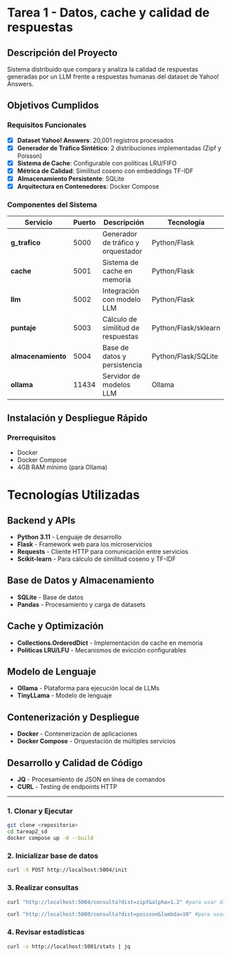 # Tarea 1 - Datos, cache y calidad de respuestas

## Descripción del Proyecto
Sistema distribuido que compara y analiza la calidad de respuestas generadas por un LLM frente a respuestas humanas del dataset de Yahoo! Answers.

## Objetivos Cumplidos

### Requisitos Funcionales
- [x] **Dataset Yahoo! Answers**: 20,001 registros procesados
- [x] **Generador de Tráfico Sintético**: 2 distribuciones implementadas (Zipf y Poisson)
- [x] **Sistema de Cache**: Configurable con políticas LRU/FIFO
- [x] **Métrica de Calidad**: Similitud coseno con embeddings TF-IDF
- [x] **Almacenamiento Persistente**: SQLite
- [x] **Arquitectura en Contenedores**: Docker Compose

### Componentes del Sistema

| Servicio | Puerto | Descripción | Tecnología |
|----------|--------|-------------|------------|
| **g_trafico** | 5000 | Generador de tráfico y orquestador | Python/Flask |
| **cache** | 5001 | Sistema de cache en memoria | Python/Flask |
| **llm** | 5002 | Integración con modelo LLM | Python/Flask |
| **puntaje** | 5003 | Cálculo de similitud de respuestas | Python/Flask/sklearn |
| **almacenamiento** | 5004 | Base de datos y persistencia | Python/Flask/SQLite |
| **ollama** | 11434 | Servidor de modelos LLM | Ollama |

## Instalación y Despliegue Rápido

### Prerrequisitos
- Docker
- Docker Compose
- 4GB RAM mínimo (para Ollama)

# Tecnologías Utilizadas

## Backend y APIs
- **Python 3.11** - Lenguaje de desarrollo
- **Flask** - Framework web para los microservicios
- **Requests** - Cliente HTTP para comunicación entre servicios
- **Scikit-learn** - Para cálculo de similitud coseno y TF-IDF

## Base de Datos y Almacenamiento
- **SQLite** - Base de datos
- **Pandas** - Procesamiento y carga de datasets

## Cache y Optimización
- **Collections.OrderedDict** - Implementación de cache en memoria
- **Políticas LRU/LFU** - Mecanismos de evicción configurables

## Modelo de Lenguaje
- **Ollama** - Plataforma para ejecución local de LLMs
- **TinyLLama** - Modelo de lenguaje

## Contenerización y Despliegue
- **Docker** - Contenerización de aplicaciones
- **Docker Compose** - Orquestación de múltiples servicios

## Desarrollo y Calidad de Código
- **JQ** - Procesamiento de JSON en línea de comandos
- **CURL** - Testing de endpoints HTTP

---


### 1. Clonar y Ejecutar
```bash
git clone <repositorio>
cd tareap2_sd
docker compose up -d --build
```

### 2. Inicializar base de datos
```bash
curl -X POST http://localhost:5004/init
```

### 3. Realizar consultas
```bash
curl "http://localhost:5004/consulta?dist=zipf&alpha=1.2" #para usar distribucion Zipf

curl "http://localhost:5000/consulta?dist=poisson&lambda=10" #para usar distribucion Poisson
```
### 4. Revisar estadísticas
```bash
curl -s http://localhost:5001/stats | jq
```
